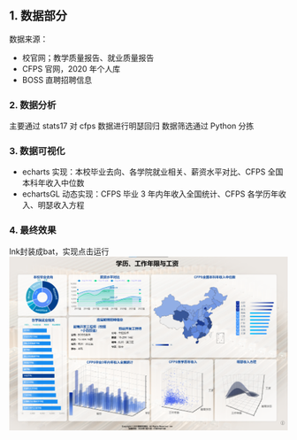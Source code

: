 ## 1. 数据部分

数据来源：
- 校官网；教学质量报告、就业质量报告
- CFPS 官网，2020 年个人库
- BOSS 直聘招聘信息

### 2. 数据分析

主要通过 stats17 对 cfps 数据进行明瑟回归
数据筛选通过 Python 分拣

### 3. 数据可视化

- echarts 实现：本校毕业去向、各学院就业相关、薪资水平对比、CFPS 全国本科年收入中位数
- echartsGL 动态实现：CFPS 毕业 3 年内年收入全国统计、CFPS 各学历年收入、明瑟收入方程


### 4. 最终效果
lnk封装成bat，实现点击运行
![Alt text](image.png)
